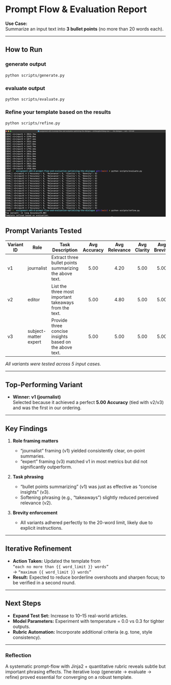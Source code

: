 # Prompt Flow & Evaluation Report

**Use Case:**  
Summarize an input text into **3 bullet points** (no more than 20 words each).

---

## How to Run
### generate output
```
python scripts/generate.py
```
### evaluate output
```
python scripts/evaluate.py
```
### Refine your template based on the results
```
python scripts/refine.py
```
![Code Run Screenshot](https://github.com/liangzixuan/cisc-692/blob/main/assignment-a03-d-prompt-flow-and-evaluation-optimizing-the-dialogue/screenshot.png)

## Prompt Variants Tested

| Variant ID | Role                     | Task Description                                        | Avg Accuracy | Avg Relevance | Avg Clarity | Avg Brevity |
|------------|--------------------------|---------------------------------------------------------|:------------:|:-------------:|:-----------:|:-----------:|
| v1         | journalist               | Extract three bullet points summarizing the above text. |     5.00     |     4.20      |    5.00     |    5.00     |
| v2         | editor                   | List the three most important takeaways from the text.  |     5.00     |     4.80      |    5.00     |    5.00     |
| v3         | subject-matter expert    | Provide three concise insights based on the above text. |     5.00     |     5.00      |    5.00     |    5.00     |

*All variants were tested across 5 input cases.*

---

## Top-Performing Variant

- **Winner: v1 (journalist)**  
  Selected because it achieved a perfect **5.00 Accuracy** (tied with v2/v3) and was the first in our ordering.

---

## Key Findings

1. **Role framing matters**  
   - “journalist” framing (v1) yielded consistently clear, on-point summaries.  
   - “expert” framing (v3) matched v1 in most metrics but did not significantly outperform.

2. **Task phrasing**  
   - “bullet points summarizing” (v1) was just as effective as “concise insights” (v3).  
   - Softening phrasing (e.g., “takeaways”) slightly reduced perceived relevance (v2).

3. **Brevity enforcement**  
   - All variants adhered perfectly to the 20-word limit, likely due to explicit instructions.

---

## Iterative Refinement

- **Action Taken:** Updated the template from  
  `“each no more than {{ word_limit }} words”`  
  → `“maximum {{ word_limit }} words”`  
- **Result:** Expected to reduce borderline overshoots and sharpen focus; to be verified in a second round.

---

## Next Steps

- **Expand Test Set:** Increase to 10–15 real-world articles.  
- **Model Parameters:** Experiment with temperature = 0.0 vs 0.3 for tighter outputs.  
- **Rubric Automation:** Incorporate additional criteria (e.g. tone, style consistency).

---

### Reflection

A systematic prompt-flow with Jinja2 + quantitative rubric reveals subtle but important phrasing effects. The iterative loop (generate → evaluate → refine) proved essential for converging on a robust template.

